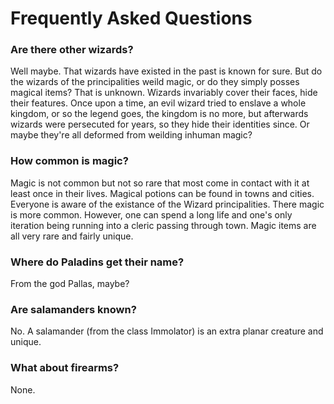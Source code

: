 # Frequently Asked Questions

### Are there other wizards?

Well maybe. That wizards have existed in the past is known for sure. But do the wizards of the principalities weild magic, or do they simply posses magical items? That is unknown. Wizards invariably cover their faces, hide their features. Once upon a time, an evil wizard tried to enslave a whole kingdom, or so the legend goes, the kingdom is no more, but afterwards wizards were persecuted for years, so they hide their identities since. Or maybe they're all deformed from weilding inhuman magic? 

### How common is magic?

Magic is not common but not so rare that most come in contact with it at least once in their lives. Magical potions can be found in towns and cities. Everyone is aware of the existance of the Wizard principalities. There magic is more common. However, one can spend a long life and one's only iteration being running into a cleric passing through town. Magic items are all very rare and fairly unique. 

### Where do Paladins get their name?

From the god Pallas, maybe?

### Are salamanders known?

No. A salamander (from the class Immolator) is an extra planar creature and unique. 

### What about firearms?

None. 




